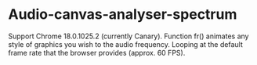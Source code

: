 # Audio-canvas-analyser-spectrum
Support Chrome 18.0.1025.2 (currently Canary).  Function fr() animates any style of graphics you wish to the audio frequency. Looping at the default frame rate that the browser provides (approx. 60 FPS).
